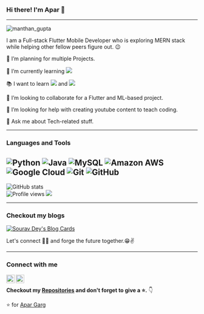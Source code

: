 ### Hi there! I'm Apar 👋


---
![manthan_gupta](https://user-images.githubusercontent.com/42516515/97008708-cfa9fd80-1560-11eb-8b6c-6872b346f306.gif)

I am a Full-stack Flutter Mobile Developer who is exploring MERN stack while helping other fellow peers figure out. :wink:
 
 🔭 I’m planning for multiple Projects.
 
 🌱 I’m currently learning <img src="https://img.shields.io/badge/-React-000000?style=flat&logo=react&logoColor=00c8ff">
 
 :books: I want to learn <img src="https://img.shields.io/badge/-MongoDB-4DB33D?style=flat&logo=mongodb&logoColor=FFFFFF"> and <img src="https://img.shields.io/badge/-Node.js-3C873A?style=flat&logo=Node.js&logoColor=white">
 
 👯 I’m looking to collaborate for a Flutter and ML-based project.
 
 🤔 I’m looking for help with creating youtube content to teach coding.
 
 💬 Ask me about Tech-related stuff.


---


### Languages and Tools
![Python](https://img.shields.io/badge/-Python-black?style=flat-square&logo=Python)
![Java](https://img.shields.io/badge/-java-E34A86?style=flat-square&logo=java)
![MySQL](https://img.shields.io/badge/-MySQL-black?style=flat-square&logo=mysql)
![Amazon AWS](https://img.shields.io/badge/Amazon%20AWS-232F3E?style=flat-square&logo=amazon-aws)
![Google Cloud](https://img.shields.io/badge/Google%20Cloud-black?style=flat-square&logo=google-cloud)
![Git](https://img.shields.io/badge/-Git-black?style=flat-square&logo=git)
![GitHub](https://img.shields.io/badge/-GitHub-181717?style=flat-square&logo=github)
---

![GitHub stats](https://github-readme-stats.vercel.app/api?username=AparGarg99&show_icons=true&hide_border=true)
<br/>
![Profile views](https://gpvc.arturio.dev/AparGarg99)  <img src="https://img.shields.io/github/followers/AparGarg99?label=Follow" style=" float:left, margin-right:10px" />

---
### Checkout my blogs

[![Sourav Dey's Blog Cards](https://github-cards-external-blogs.souravdey777.vercel.app/getMediumBlogs?username=@manthangupta109&type=horizontal)](https://medium.com/@manthangupta109)

Let's connect 👨‍💻 and forge the future together.😁✌

---

### Connect with me
[<img align="left" alt="AparGarg99 | Medium" width="22px" src="https://cdn.jsdelivr.net/npm/simple-icons@v3/icons/medium.svg" />][medium]
[<img align="left" alt="AparGarg99 | LinkedIn" width="22px" src="https://cdn.jsdelivr.net/npm/simple-icons@v3/icons/linkedin.svg" />][linkedin]

[medium]: https://medium.com/@apargarg99
[linkedin]: https://www.linkedin.com/in/apar-garg-056531149/


<br/>

**Checkout my [Repositories](https://github.com/AparGarg99) and don't forget to give a :star:.** 👇

:star: for [Apar Garg](https://github.com/AparGarg99)



